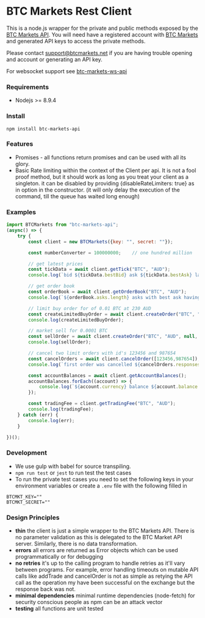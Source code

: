 BTC Markets Rest Client
===============

This is a node.js wrapper for the private and public methods exposed by the [BTC Markets API](https://github.com/BTCMarkets/API).
You will need have a registered account with [BTC Markets](https://btcmarkets.net) and generated API keys to access the private methods.

Please contact support@btcmarkets.net if you are having trouble opening and account or generating an API key. 

For websocket support see [btc-markets-ws-api](https://www.github.com/azerothian/btc-markets-ws-api)

### Requirements

- Nodejs >= 8.9.4

### Install

`npm install btc-markets-api`

### Features
- Promises - all functions return promises and can be used with all its glory.
- Basic Rate limiting within the context of the Client per api. It is not a fool proof method, but it should work as long as you treat your client as a singleton. it can be disabled by providing {disableRateLimiters: true} as in option in the constructor. (it will only delay the execution of the command, till the queue has waited long enough)

### Examples

```js
import BTCMarkets from "btc-markets-api";
(async() => {
    try {
        const client = new BTCMarkets({key: "", secret: ""});

        const numberConverter = 100000000;    // one hundred million

        // get latest prices
        const tickData = await client.getTick("BTC", "AUD");
        console.log(`bid ${tickData.bestBid} ask ${tickData.bestAsk} last price ${tickData.lastPrice}`);

        // get order book
        const orderBook = await client.getOrderBook("BTC", "AUD");
        console.log(`${orderBook.asks.length} asks with best ask having price ${orderBook.asks[0][0]} and amount ${orderBook.asks[0][1]}`);

        // limit buy order for of 0.01 BTC at 230 AUD
        const createLimitedBuyOrder = await client.createOrder("BTC", "AUD", 230 * numberConverter, 0.01 * numberConverter, 'Bid', 'Limit', "10001");
        console.log(createLimitedBuyOrder);

        // market sell for 0.0001 BTC
        const sellOrder = await client.createOrder("BTC", "AUD", null, 0.0001 * numberConverter, 'Ask', 'Market', null);
        console.log(sellOrder);

        // cancel two limit orders with id's 123456 and 987654
        const cancelOrders = await client.cancelOrder([123456,987654]);
        console.log(`first order was cancelled ${cancelOrders.responses[0].success}`);

        const accountBalances = await client.getAccountBalances();
        accountBalances.forEach((account) => {
            console.log(`${account.currency} balance ${account.balance / numberConverter} pending ${account.pendingFunds / numberConverter}`);
        });

        const tradingFee = client.getTradingFee("BTC", "AUD");
        console.log(tradingFee);
    } catch (err) {
        console.log(err);
    }

})();

```

### Development

- We use gulp with babel for source transpiling.
- `npm run test` or `jest` to run test the test cases
- To run the private test cases you need to set the following keys in your environment variables or create a `.env` file with the following filled in
```
BTCMKT_KEY=""
BTCMKT_SECRET=""
```

### Design Principles
- **thin** the client is just a simple wrapper to the BTC Markets API. There is no parameter validation as this is delegated to the BTC Market API server. Similarly, there is no data transformation.
- **errors** all errors are returned as Error objects which can be used programmatically or for debugging
- **no retries** it's up to the calling program to handle retries as it'll vary between programs. For example, error handling timeouts on mutable API calls like addTrade and cancelOrder is not as simple as retying the API call as the operation my have been successful on the exchange but the response back was not.
- **minimal dependencies** minimal runtime dependencies (node-fetch) for security conscious people as npm can be an attack vector
- **testing** all functions are unit tested